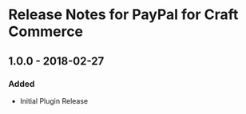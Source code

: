 # Release Notes for PayPal for Craft Commerce

## 1.0.0 - 2018-02-27

### Added
- Initial Plugin Release
